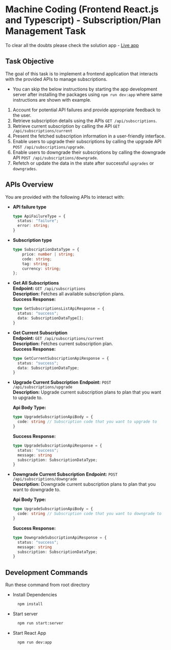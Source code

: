 # Machine Coding (Frontend React.js and Typescript) - Subscription/Plan Management Task

To clear all the doubts please check the solution app - [Live app]("https://solution-machine-coding-subscriptions.pages.dev/)

## Task Objective

The goal of this task is to implement a frontend application that interacts with the provided APIs to manage subscriptions.


- You can skip the below instructions by starting the app development server after installing the packages using `npm run dev:app` where same instructions are shown with example.

1. Account for potential API failures and provide appropriate feedback to the user.
2. Retrieve subscription details using the APIs `GET /api/subscriptions`.
3. Retrieve current subscription by calling the API `GET /api/subscriptions/current`
4. Present the fetched subscription information in a user-friendly interface.
5. Enable users to upgrade their subscriptions by calling the upgrade API `POST /api/subscriptions/upgrade`.
6. Enable users to downgrade their subscriptions by calling the downgrade API `POST /api/subscriptions/downgrade`.
7. Refetch or update the data in the state after successful `upgrades` or `downgrades`.

## APIs Overview

You are provided with the following APIs to interact with:

- **API failure type**

    ```typescript
    type ApiFailureType = {
      status: "failure";
      error: string;
    }
    ```

- **Subscription type**

    ```typescript
    type SubscriptionDataType = {
        price: number | string;
        code: string;
        tag: string;
        currency: string;
    };
    ```

- **Get All Subscriptions**  
    **Endpoint:** `GET /api/subscriptions`  
    **Description:** Fetches all available subscription plans.  
    **Success Response:**  

    ```typescript
    type GetSubscriptionsListApiResponse = {
      status: "success";
      data: SubscriptionDataType[];
    }
    ```

- **Get Current Subscription**  
    **Endpoint:** `GET /api/subscriptions/current`  
    **Description:** Fetches current subscription plan.  
    **Success Response:**  

    ```typescript
    type GetCurrentSubscriptionApiResponse = {
      status: "success";
      data: SubscriptionDataType;
    }
    ```

- **Upgrade Current Subscription**
    **Endpoint:** `POST /api/subscriptions/upgrade`  
    **Description:** Upgrade current subscription plans to plan that you want to upgrade to.

    **Api Body Type:**

    ```typescript
    type UpgradeSubscriptionApiBody = {
      code: string // Subscription code that you want to upgrade to
    }
    ```

    **Success Response:**  

    ```typescript
    type UpgradeSubscriptionApiResponse = {
      status: "success";
      message: string
      subscription: SubscriptionDataType;
    }
    ```

- **Downgrade Current Subscription**
    **Endpoint:** `POST /api/subscriptions/downgrade`  
    **Description:** Downgrade current subscription plans to plan that you want to downgrade to.

    **Api Body Type:**

    ```typescript
    type UpgradeSubscriptionApiBody = {
      code: string // Subscription code that you want to downgrade to
    }
    ```

    **Success Response:**  

    ```typescript
    type DowngradeSubscriptionApiResponse = {
      status: "success";
      message: string
      subscription: SubscriptionDataType;
    }
    ```

## Development Commands

Run these command from root directory

- Install Dependencies

  ```sh
    npm install
  ```

- Start server

  ```sh
    npm run start:server
  ```

- Start React App

  ```sh
    npm run dev:app
  ```
  
